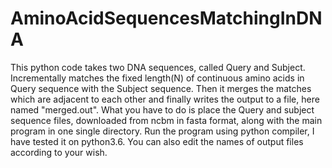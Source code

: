 # AminoAcidSequencesMatchingInDNA
This python code takes two DNA sequences, called Query and Subject. Incrementally matches the fixed length(N) of continuous amino acids in Query sequence with the Subject sequence. Then it merges the matches which are adjacent to each other and finally writes the output to a file, here named "merged.out".
What you have to do is place the Query and subject sequence files, downloaded from ncbm in fasta format, along with the main program in one single directory.
Run the program using python compiler, I have tested it on python3.6.
You can also edit the names of output files according to your wish.
